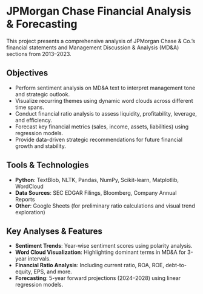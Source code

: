 # JPMorgan Chase Financial Analysis & Forecasting 
This project presents a comprehensive analysis of JPMorgan Chase & Co.’s financial statements and Management Discussion & Analysis (MD&A) sections from 2013–2023. 
## Objectives
- Perform sentiment analysis on MD&A text to interpret management tone and strategic outlook.
- Visualize recurring themes using dynamic word clouds across different time spans.
- Conduct financial ratio analysis to assess liquidity, profitability, leverage, and efficiency.
- Forecast key financial metrics (sales, income, assets, liabilities) using regression models.
- Provide data-driven strategic recommendations for future financial growth and stability.

## Tools & Technologies
- **Python**: TextBlob, NLTK, Pandas, NumPy, Scikit-learn, Matplotlib, WordCloud
- **Data Sources**: SEC EDGAR Filings, Bloomberg, Company Annual Reports
- **Other**: Google Sheets (for preliminary ratio calculations and visual trend exploration)

## Key Analyses & Features
- **Sentiment Trends**: Year-wise sentiment scores using polarity analysis.
- **Word Cloud Visualization**: Highlighting dominant terms in MD&A for 3-year intervals.
- **Financial Ratio Analysis**: Including current ratio, ROA, ROE, debt-to-equity, EPS, and more.
- **Forecasting**: 5-year forward projections (2024–2028) using linear regression models.
